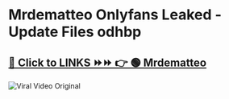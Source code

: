 
 # Mrdematteo Onlyfans Leaked - Update Files odhbp

## <h2><a href="https://clipsfans.com/Mrdematteo&ref=git">🔗 Click to LINKS ⏩⏩ 👉 🟢 Mrdematteo </a></h2>

<a href="https://clipsfans.com/Mrdematteo&ref=git" rel="nofollow" data-target="animated-image.originalLink"><img src="https://i.ibb.co.com/xMMVF88/686577567.gif" alt="Viral Video Original" style="max-width: 100%; display: inline-block;" data-target="animated-image.originalImage"></a>

